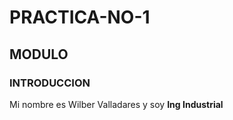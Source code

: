 # PRACTICA-NO-1
## MODULO
### INTRODUCCION 
Mi nombre es Wilber Valladares y soy **Ing Industrial**
